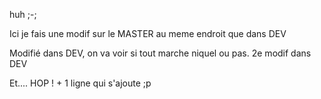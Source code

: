 huh ;-;


Ici je fais une modif sur le MASTER au meme endroit que dans DEV

Modifié dans DEV, on va voir si tout marche niquel ou pas.
2e modif dans DEV

Et.... HOP ! + 1 ligne qui s'ajoute ;p
